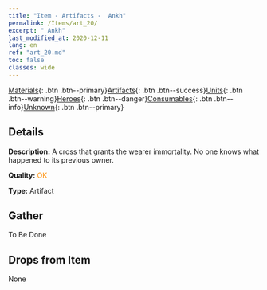 ```yaml
---
title: "Item - Artifacts -  Ankh"
permalink: /Items/art_20/
excerpt: " Ankh"
last_modified_at: 2020-12-11
lang: en
ref: "art_20.md"
toc: false
classes: wide
---
```

 [Materials](/Items/){: .btn .btn--primary}[Artifacts](/Items/Artifacts/){: .btn .btn--success}[Units](/Items/Units/){: .btn .btn--warning}[Heroes](/Items/Heroes/){: .btn .btn--danger}[Consumables](/Items/Consumables/){: .btn .btn--info}[Unknown](/Items/Unknown/){: .btn .btn--primary}

## Details
 **Description:** A cross that grants the wearer immortality. No one knows what happened to its previous owner.

 **Quality:** <span style="color: #FF8C00">OK</span>

 **Type:** Artifact

## Gather

  To Be Done

## Drops from Item

  None

